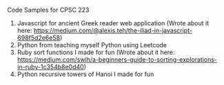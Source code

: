 
Code Samples for CPSC 223 

1. Javascript for ancient Greek reader web application 
   (Wrote about it here: https://medium.com/@alexis.teh/the-iliad-in-javascript-698f5d2e6e58)
2. Python from teaching myself Python using Leetcode 
3. Ruby sort functions I made for fun
    (Wrote about it here: https://medium.com/swlh/a-beginners-guide-to-sorting-explorations-in-ruby-1c354b8e0d40)
4. Python recursive towers of Hanoi I made for fun 
